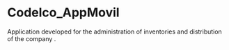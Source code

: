 # Codelco_AppMovil
Application developed for the administration of inventories and distribution of the company .

